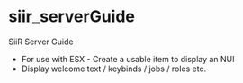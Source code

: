 # siir_serverGuide
SiiR Server Guide

- For use with ESX - Create a usable item to display an NUI
- Display welcome text / keybinds / jobs / roles etc.